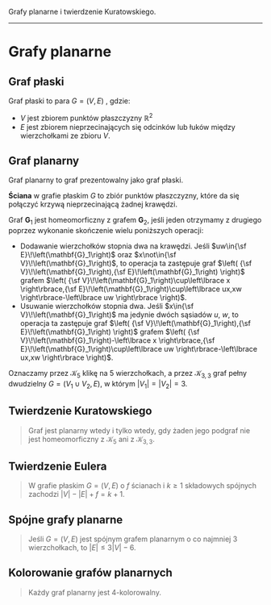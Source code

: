 Grafy planarne i twierdzenie Kuratowskiego.

---

# Grafy planarne

## Graf płaski
Graf płaski to para $G=(V, E)$ , gdzie:
* $V$ jest zbiorem punktów płaszczyzny $\mathbb{R}^2$
* $E$ jest zbiorem nieprzecinających się odcinków lub łuków między wierzchołkami ze zbioru $V$.

## Graf planarny
Graf planarny to graf prezentowalny jako graf płaski.

**Ściana** w grafie płaskim $G$ to zbiór punktów płaszczyzny, które da się połączyć krzywą nieprzecinającą żadnej krawędzi.

Graf $\mathbf{G}_1$ jest homeomorficzny z grafem $\mathbf{G}_2$, jeśli jeden otrzymamy z drugiego poprzez wykonanie skończenie wielu poniższych operacji:

* Dodawanie wierzchołków stopnia dwa na krawędzi.
Jeśli $uw\in{\sf E}\!\left(\mathbf{G}_1\right)$ oraz $x\not\in{\sf V}\!\left(\mathbf{G}_1\right)$, to operacja ta zastępuje graf $\left( {\sf V}\!\left(\mathbf{G}_1\right),{\sf E}\!\left(\mathbf{G}_1\right) \right)$ grafem $\left( {\sf V}\!\left(\mathbf{G}_1\right)\cup\left\lbrace x \right\rbrace,{\sf E}\!\left(\mathbf{G}_1\right)\cup\left\lbrace ux,xw \right\rbrace-\left\lbrace uw \right\rbrace \right)$.
* Usuwanie wierzchołków stopnia dwa.
Jeśli $x\in{\sf V}\!\left(\mathbf{G}_1\right)$ ma jedynie dwóch sąsiadów $u$, $w$, to operacja ta zastępuje graf $\left( {\sf V}\!\left(\mathbf{G}_1\right),{\sf E}\!\left(\mathbf{G}_1\right) \right)$ grafem $\left( {\sf V}\!\left(\mathbf{G}_1\right)-\left\lbrace x \right\rbrace,{\sf E}\!\left(\mathbf{G}_1\right)\cup\left\lbrace uw \right\rbrace-\left\lbrace ux,xw \right\rbrace \right)$.

Oznaczamy przez $\mathcal{K}_{5}$ klikę na 5 wierzchołkach, a przez $\mathcal{K}_{3,3}$ graf pełny dwudzielny $G=(V_1 \cup V_2, E)$, w którym $|V_1| = |V_2| = 3$.

## Twierdzenie Kuratowskiego
> Graf jest planarny wtedy i tylko wtedy, gdy żaden jego podgraf nie jest homeomorficzny z $\mathcal{K}_{5}$ ani z $\mathcal{K}_{3,3}$.

## Twierdzenie Eulera
> W grafie płaskim $G=(V,E)$ o $f$ ścianach i $k \geq 1$ składowych spójnych zachodzi $|V| - |E|  + f = k+1$.

## Spójne grafy planarne
> Jeśli $G=(V,E)$ jest spójnym grafem planarnym o co najmniej $3$ wierzchołkach, to $|E| \leq 3|V| - 6$.

## Kolorowanie grafów planarnych
> Każdy graf planarny jest 4-kolorowalny.
